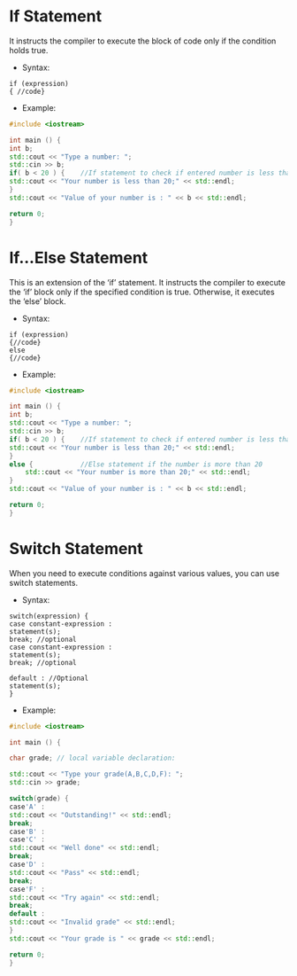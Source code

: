 # If Statement
It instructs the compiler to execute the block of code only if the condition holds true. 
- Syntax:
```
if (expression)
{ //code}
```
- Example: 
```cpp
#include <iostream>

int main () {
int b;
std::cout << "Type a number: ";
std::cin >> b; 
if( b < 20 ) {    //If statement to check if entered number is less than 20
std::cout << "Your number is less than 20;" << std::endl;
}
std::cout << "Value of your number is : " << b << std::endl;

return 0;
}
```

# If...Else Statement
This is an extension of the ‘if’ statement. It instructs the compiler to execute the ‘if’ block only if the specified condition is true. Otherwise, it executes the ‘else’
block. 
- Syntax:
```
if (expression)
{//code}
else
{//code}
```
- Example: 
```cpp
#include <iostream>

int main () {
int b;
std::cout << "Type a number: ";
std::cin >> b; 
if( b < 20 ) {    //If statement to check if entered number is less than 20
std::cout << "Your number is less than 20;" << std::endl;
}
else {            //Else statement if the number is more than 20
    std::cout << "Your number is more than 20;" << std::endl;
}
std::cout << "Value of your number is : " << b << std::endl;

return 0;
}
```
# Switch Statement
When you need to execute conditions against various values, you can use switch statements.
- Syntax:
```
switch(expression) {
case constant-expression :
statement(s);
break; //optional
case constant-expression :
statement(s);
break; //optional

default : //Optional
statement(s);
}
```
- Example: 
```cpp
#include <iostream>

int main () {

char grade; // local variable declaration:

std::cout << "Type your grade(A,B,C,D,F): ";
std::cin >> grade; 

switch(grade) {
case'A' :
std::cout << "Outstanding!" << std::endl;
break;
case'B' :
case'C' :
std::cout << "Well done" << std::endl;
break;
case'D' :
std::cout << "Pass" << std::endl;
break;
case'F' :
std::cout << "Try again" << std::endl;
break;
default :
std::cout << "Invalid grade" << std::endl;
}
std::cout << "Your grade is " << grade << std::endl;

return 0;
}
```
